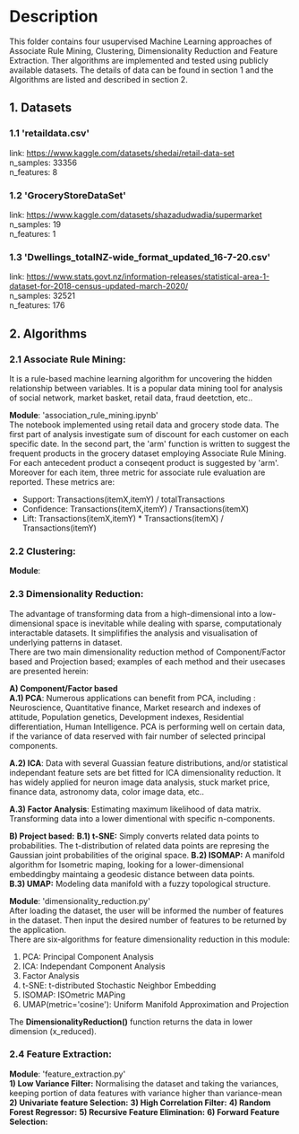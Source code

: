 # Description
This folder contains four usupervised Machine Learning approaches of Associate Rule Mining, Clustering, Dimensionality Reduction and Feature Extraction. Ther algorithms are implemented and tested using publicly available datasets. The details of data can be found in section 1 and the Algorithms are listed and described in section 2.  

## 1. Datasets
### 1.1 'retaildata.csv'
link: https://www.kaggle.com/datasets/shedai/retail-data-set
<br>n_samples: 33356
<br>n_features: 8

### 1.2 'GroceryStoreDataSet'
link: https://www.kaggle.com/datasets/shazadudwadia/supermarket
<br>n_samples: 19
<br>n_features: 1

### 1.3 'Dwellings_totalNZ-wide_format_updated_16-7-20.csv'
link: https://www.stats.govt.nz/information-releases/statistical-area-1-dataset-for-2018-census-updated-march-2020/
<br>n_samples: 32521 
<br>n_features: 176


## 2. Algorithms

### 2.1 Associate Rule Mining:

It is a rule-based machine learning algorithm for uncovering the hidden relationship between variables. It is a popular data mining tool for analysis of social network, market basket, retail data, fraud deetction, etc..

**Module**: 'association_rule_mining.ipynb'
<br>The notebook implemented using retail data and grocery stode data. 
The first part of analysis investigate sum of discount for each customer on each specific date. 
In the second part, the 'arm' function is written to suggest the frequent products in the grocery dataset employing Associate Rule Mining. For each antecedent product a conseqent product is suggested by 'arm'. Moreover for each item, three metric for associate rule evaluation are reported. These metrics are:
* Support: Transactions(itemX,itemY) / totalTransactions
* Confidence: Transactions(itemX,itemY) / Transactions(itemX)
* Lift: Transactions(itemX,itemY) * Transactions(itemX) / Transactions(itemY)


### 2.2 Clustering:
**Module**: 





### 2.3 Dimensionality Reduction:
The advantage of transforming data from a high-dimensional into a low-dimensional space is inevitable while dealing with sparse, computationaly interactable datasets. It simplififies the analysis and visualisation of underlying patterns in dataset.  
There are two main dimensionality reduction method of Component/Factor based and Projection based; examples of each method and their usecases are presented herein:

**A) Component/Factor based**  
**A.1) PCA**: Numerous applications can benefit from PCA, including : Neuroscience, Quantitative finance, Market research and indexes of attitude, Population genetics, Development indexes, Residential differentiation, Human Intelligence. PCA is performing well on certain data, if the variance of data reserved with fair number of selected principal components.

**A.2) ICA**: Data with several Guassian feature distributions, and/or statistical independant feature sets are bet fitted for ICA dimensionality reduction. It has widely applied for neuron image data analysis, stuck market price, finance data, astronomy data, color image data, etc..

**A.3) Factor Analysis**:
 Estimating maximum likelihood of data matrix. Transforming data into a lower dimentional with specific n-components. 
 
**B) Project based:**
**B.1) t-SNE:** Simply converts related data points to probabilities. The t-distribution of related data points are represing the Gaussian joint probabilities of the original space. 
**B.2) ISOMAP:** A manifold algorithm for Isometric maping, looking for a lower-dimensional embeddingby maintaing a geodesic distance between data points.  
**B.3) UMAP:** Modeling data manifold with a fuzzy topological structure. 
    
**Module**: 'dimensionality_reduction.py'
<br>After loading the dataset, the user will be informed the number of features in the dataset. Then input the desired number of features to be returned by the application.   
There are six-algorithms for feature dimensionality reduction in this module: 
1. PCA: Principal Component Analysis
2. ICA: Independant Component Analysis
3. Factor Analysis
4. t-SNE: t-distributed Stochastic Neighbor Embedding
5. ISOMAP: ISOmetric MAPing
6. UMAP(metric='cosine'): Uniform Manifold Approximation and Projection

The **DimensionalityReduction()** function returns the data in lower dimension (x_reduced). 


### 2.4 Feature Extraction:
**Module**: 'feature_extraction.py'
<br>
**1) Low Variance Filter:** Normalising the dataset and taking the variances, keeping portion of data features with variance higher than variance-mean
**2) Univariate feature Selection:**
**3) High Correlation Filter:**
**4) Random Forest Regressor:**
**5) Recursive Feature Elimination:**
**6) Forward Feature Selection:**



















